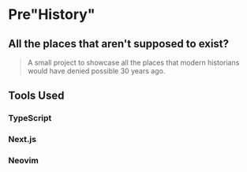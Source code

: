 # Pre"History"
## All the places that aren't supposed to exist?
> A small project to showcase all the places that modern historians would have denied possible 30 years ago.

## Tools Used

### TypeScript
### Next.js
### Neovim
